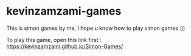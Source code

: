 # kevinzamzami-games
This is simon games by me, I hope u know how to play simon games :))

To play this game, open this link first : 
https://kevinzamzami.github.io/Simon-Games/

